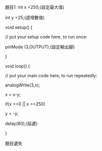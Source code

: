 題目1:
int x =250;(設定最大值)

int y =25;(遞增數值)

void setup() {

  // put your setup code here, to run once:



  pinMode (3,OUTPUT);(設定輸出腳)

}



void loop() {

  // put your main code here, to run repeatedly:

   analogWrite(3,x);

   x = x-y;

   if(x ==0 || x ==250)

   y = -y;

   delay(80);(延遲)

   }
   

  



題目遺失
